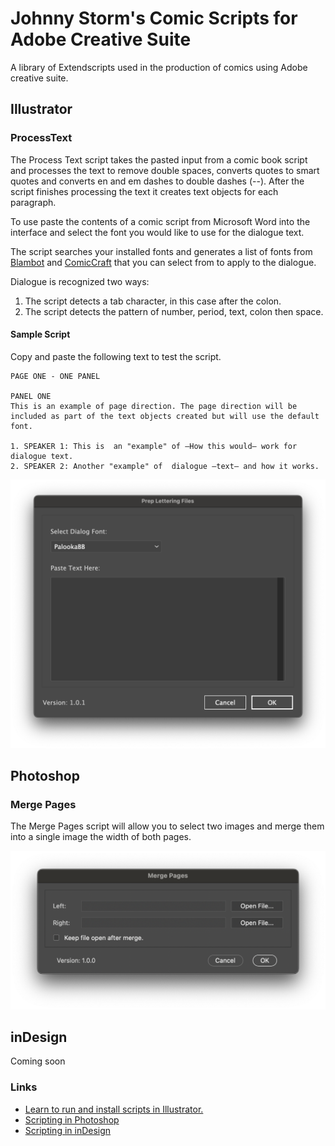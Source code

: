 # Johnny Storm's Comic Scripts for Adobe Creative Suite
A library of Extendscripts used in the production of comics using Adobe creative suite.

## Illustrator

### ProcessText
The Process Text script takes the pasted input from a comic book script and processes the text to remove double spaces, converts quotes to smart quotes and converts en and em dashes to double dashes (--). After the script finishes processing the text it creates text objects for each paragraph.

To use paste the contents of a comic script from Microsoft Word into the interface and select the font you would like to use for the dialogue text.

The script searches your installed fonts and generates a list of fonts from <a href="https://blambot.com">Blambot</a> and <a href="https://www.comicbookfonts.com">ComicCraft</a> that you can select from to apply to the dialogue.

Dialogue is recognized two ways:
1. The script detects a tab character, in this case after the colon.
2. The script detects the pattern of number, period, text, colon then space.

#### Sample Script
Copy and paste the following text to test the script.

```
PAGE ONE - ONE PANEL

PANEL ONE
This is an example of page direction. The page direction will be included as part of the text objects created but will use the default font.

1. SPEAKER 1: This is  an "example" of —How this would– work for dialogue text.
2. SPEAKER 2: Another "example" of  dialogue —text– and how it works.
```

![ProcessText UI](assets/ProcessText.png)

## Photoshop

### Merge Pages
The Merge Pages script will allow you to select two images and merge them into a single image the width of both pages.

![MergePages UI](assets/MergePages.png)

## inDesign
Coming soon

### Links
- <a href="https://helpx.adobe.com/illustrator/using/automation-scripts.html">Learn to run and install scripts in Illustrator.</a>
- <a href="https://helpx.adobe.com/photoshop/using/scripting.html">Scripting in Photoshop</a>
- <a href="https://helpx.adobe.com/indesign/using/scripting.html">Scripting in inDesign</a>